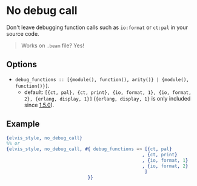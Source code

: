 # No debug call

Don't leave debugging function calls such as `io:format` or `ct:pal` in your source code.

> Works on `.beam` file? Yes!

## Options

- `debug_functions :: [{module(), function(), arity()} | {module(), function()}]`.
  - default: `[{ct, pal}, {ct, print}, {io, format, 1}, {io, format, 2}, {erlang, display, 1}]`
  (`{erlang, display, 1}` is only included since
  [1.5.0](https://github.com/inaka/elvis_core/releases/tag/1.5.0)).

## Example

```erlang
{elvis_style, no_debug_call}
%% or
{elvis_style, no_debug_call, #{ debug_functions => [{ct, pal}
                                                  , {ct, print}
                                                  , {io, format, 1}
                                                  , {io, format, 2}
                                                   ]
                              }}
```

